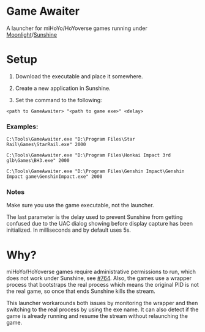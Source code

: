 # Game Awaiter

A launcher for miHoYo/HoYoverse games running under [Moonlight](https://github.com/moonlight-stream/)/[Sunshine](https://github.com/LizardByte/Sunshine)

# Setup

1. Download the executable and place it somewhere.

2. Create a new application in Sunshine.

3. Set the command to the following:

`<path to GameAwaiter> "<path to game exe>" <delay>`

### Examples:

`C:\Tools\GameAwaiter.exe "D:\Program Files\Star Rail\Games\StarRail.exe" 2000`

`C:\Tools\GameAwaiter.exe "D:\Program Files\Honkai Impact 3rd glb\Games\BH3.exe" 2000`

`C:\Tools\GameAwaiter.exe "D:\Program Files\Genshin Impact\Genshin Impact game\GenshinImpact.exe" 2000`

### Notes

Make sure you use the game executable, not the launcher.

The last parameter is the delay used to prevent Sunshine from getting confused due to the UAC dialog showing before display capture has been initialized. In milliseconds and by default uses 5s.

# Why?

miHoYo/HoYoverse games require administrative permissions to run, which does not work under Sunshine, see [#764](https://github.com/LizardByte/Sunshine/issues/764). Also, the games use a wrapper process that bootstraps the real process which means the original PID is not the real game, so once that ends Sunshine kills the stream.

This launcher workarounds both issues by monitoring the wrapper and then switching to the real process by using the exe name. It can also detect if the game is already running and resume the stream without relaunching the game.